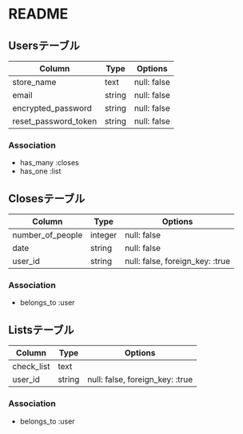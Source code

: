 # README

## Usersテーブル

| Column               | Type    | Options     |
| -------------------- | ------- | ----------- |
| store_name           | text    | null: false |
| email                | string  | null: false |
| encrypted_password   | string  | null: false |
| reset_password_token | string  | null: false |

### Association
- has_many :closes
- has_one :list

## Closesテーブル

| Column           | Type    | Options                         |
| ---------------- | ------- | ------------------------------- |
| number_of_people | integer | null: false                     |
| date             | string  | null: false                     |
| user_id          | string  | null: false, foreign_key: :true |

### Association
- belongs_to :user

## Listsテーブル

| Column     | Type    | Options                         |
| ---------- | ------- | ------------------------------- |
| check_list | text    |                                 |
| user_id    | string  | null: false, foreign_key: :true |

### Association
- belongs_to :user